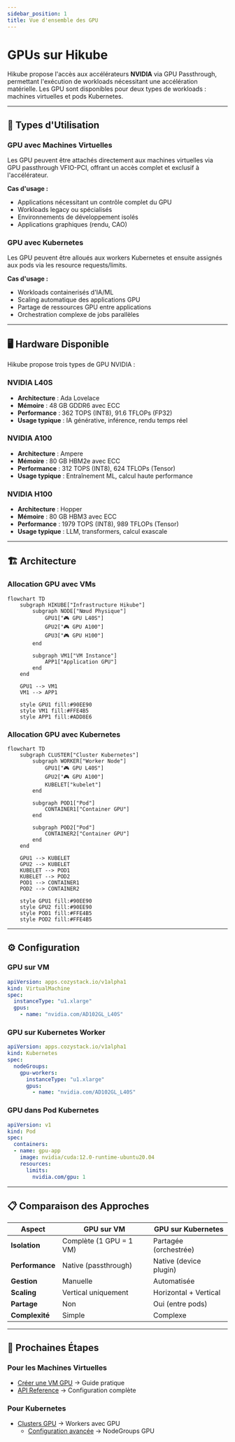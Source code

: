 ```yaml
---
sidebar_position: 1
title: Vue d'ensemble des GPU
---
```


# GPUs sur Hikube

Hikube propose l'accès aux accélérateurs **NVIDIA** via GPU Passthrough, permettant l'exécution de workloads nécessitant une accélération matérielle. Les GPU sont disponibles pour deux types de workloads : machines virtuelles et pods Kubernetes.

---

## 🎯 Types d'Utilisation

### **GPU avec Machines Virtuelles**

Les GPU peuvent être attachés directement aux machines virtuelles via GPU passthrough VFIO-PCI, offrant un accès complet et exclusif à l'accélérateur.

**Cas d'usage :**

- Applications nécessitant un contrôle complet du GPU
- Workloads legacy ou spécialisés
- Environnements de développement isolés
- Applications graphiques (rendu, CAO)

### **GPU avec Kubernetes**

Les GPU peuvent être alloués aux workers Kubernetes et ensuite assignés aux pods via les resource requests/limits.

**Cas d'usage :**

- Workloads containerisés d'IA/ML
- Scaling automatique des applications GPU
- Partage de ressources GPU entre applications
- Orchestration complexe de jobs parallèles

---

## 🖥️ Hardware Disponible

Hikube propose trois types de GPU NVIDIA :

### **NVIDIA L40S**

- **Architecture** : Ada Lovelace
- **Mémoire** : 48 GB GDDR6 avec ECC
- **Performance** : 362 TOPS (INT8), 91.6 TFLOPs (FP32)
- **Usage typique** : IA générative, inférence, rendu temps réel

### **NVIDIA A100**

- **Architecture** : Ampere
- **Mémoire** : 80 GB HBM2e avec ECC
- **Performance** : 312 TOPS (INT8), 624 TFLOPs (Tensor)
- **Usage typique** : Entraînement ML, calcul haute performance

### **NVIDIA H100**

- **Architecture** : Hopper
- **Mémoire** : 80 GB HBM3 avec ECC
- **Performance** : 1979 TOPS (INT8), 989 TFLOPs (Tensor)
- **Usage typique** : LLM, transformers, calcul exascale

---

## 🏗️ Architecture

### **Allocation GPU avec VMs**

```mermaid
flowchart TD
    subgraph HIKUBE["Infrastructure Hikube"]
        subgraph NODE["Nœud Physique"]
            GPU1["🎮 GPU L40S"]
            GPU2["🎮 GPU A100"]
            GPU3["🎮 GPU H100"]
        end
        
        subgraph VM1["VM Instance"]
            APP1["Application GPU"]
        end
    end
    
    GPU1 --> VM1
    VM1 --> APP1
    
    style GPU1 fill:#90EE90
    style VM1 fill:#FFE4B5
    style APP1 fill:#ADD8E6
```

### **Allocation GPU avec Kubernetes**

```mermaid
flowchart TD
    subgraph CLUSTER["Cluster Kubernetes"]
        subgraph WORKER["Worker Node"]
            GPU1["🎮 GPU L40S"]
            GPU2["🎮 GPU A100"]
            KUBELET["kubelet"]
        end
        
        subgraph POD1["Pod"]
            CONTAINER1["Container GPU"]
        end
        
        subgraph POD2["Pod"]
            CONTAINER2["Container GPU"]
        end
    end
    
    GPU1 --> KUBELET
    GPU2 --> KUBELET
    KUBELET --> POD1
    KUBELET --> POD2
    POD1 --> CONTAINER1
    POD2 --> CONTAINER2
    
    style GPU1 fill:#90EE90
    style GPU2 fill:#90EE90
    style POD1 fill:#FFE4B5
    style POD2 fill:#FFE4B5
```

---

## ⚙️ Configuration

### **GPU sur VM**

```yaml
apiVersion: apps.cozystack.io/v1alpha1
kind: VirtualMachine
spec:
  instanceType: "u1.xlarge"
  gpus:
    - name: "nvidia.com/AD102GL_L40S"
```

### **GPU sur Kubernetes Worker**

```yaml
apiVersion: apps.cozystack.io/v1alpha1
kind: Kubernetes
spec:
  nodeGroups:
    gpu-workers:
      instanceType: "u1.xlarge"
      gpus:
        - name: "nvidia.com/AD102GL_L40S"
```

### **GPU dans Pod Kubernetes**

```yaml
apiVersion: v1
kind: Pod
spec:
  containers:
  - name: gpu-app
    image: nvidia/cuda:12.0-runtime-ubuntu20.04
    resources:
      limits:
        nvidia.com/gpu: 1
```

---

## 📋 Comparaison des Approches

| **Aspect** | **GPU sur VM** | **GPU sur Kubernetes** |
|------------|----------------|------------------------|
| **Isolation** | Complète (1 GPU = 1 VM) | Partagée (orchestrée) |
| **Performance** | Native (passthrough) | Native (device plugin) |
| **Gestion** | Manuelle | Automatisée |
| **Scaling** | Vertical uniquement | Horizontal + Vertical |
| **Partage** | Non | Oui (entre pods) |
| **Complexité** | Simple | Complexe |

---

## 🚀 Prochaines Étapes

### **Pour les Machines Virtuelles**

- [Créer une VM GPU](./quick-start.md) → Guide pratique
- [API Reference](./api-reference.md) → Configuration complète

### **Pour Kubernetes**

- [Clusters GPU](../kubernetes/overview.md) → Workers avec GPU
  - [Configuration avancée](../kubernetes/api-reference.md) → NodeGroups GPU
